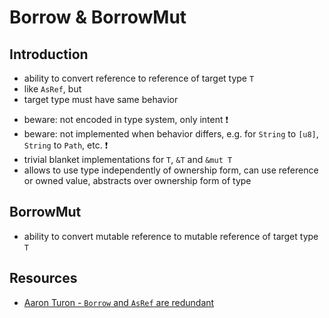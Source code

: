 # Borrow & BorrowMut



## Introduction

- ability to convert reference to reference of target type `T`
- like `AsRef`, but
- target type must have same behavior
<!-- todo: ?? equivalent implementations for `Hash`, `Eq` and `Ord` traits, other traits too -->
- beware: not encoded in type system, only intent ❗️
- beware: not implemented when behavior differs, e.g. for `String` to `[u8]`, `String` to `Path`, etc. ❗️
- trivial blanket implementations for `T`, `&T` and `&mut T`
- allows to use type independently of ownership form, can use reference or owned value, abstracts over ownership form of type

<!-- todo: ?? complemented with ToOwned and Cow -->



## BorrowMut

- ability to convert mutable reference to mutable reference of target type `T`



## Resources

- [Aaron Turon - `Borrow` and `AsRef` are redundant](https://github.com/rust-lang/rust/issues/24140#issuecomment-90626264)
